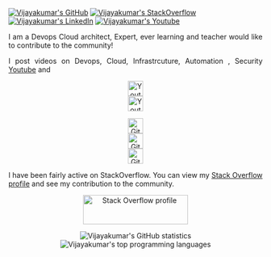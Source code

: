 


[![Vijayakumar's GitHub](https://img.shields.io/badge/-@nsvijay04b1-%23181717?style=flat-square&logo=github)](https://github.com/nsvijay04b1)
[![Vijayakumar's StackOverflow](https://img.shields.io/badge/-StackOverflow-blue?style=flat-square&logo=stackoverflow&color=F8F9F9&link=https://stackoverflow.com/users/12943464/vijay)](https://stackoverflow.com/users/12943464/vijay)
[![Vijayakumar's LinkedIn](https://img.shields.io/badge/-LinkedIn-blue?style=flat-square&logo=Linkedin&logoColor=white&link=https://www.linkedin.com/in/vijaynaravula//)](https://www.linkedin.com/in/vijaynaravula/)
[![Vijayakumar's Youtube](https://img.shields.io/badge/-Youtube-blue?style=flat-square&logo=youtube&logoColor=white&color=FF0000&link=https://www.youtube.com/c/VijayNarravula)](https://www.youtube.com/c/VijayNarravula)


<p align="justify">I am a Devops Cloud architect, Expert, ever learning and teacher would like to contribute to the community!</p>

<p align="justify">
    I post videos on Devops, Cloud, Infrastrcuture, Automation , Security
    <a href="https://www.youtube.com/c/VijayNarravula">Youtube</a> and
</p>
        
<p align="center">
    <a href="https://www.youtube.com/c/VijayNarravula"><img alt="Youtube views" height="30" src="https://img.shields.io/youtube/channel/views/UCjhxlFf8IqxXglG7J3_cbqA?style=social"/></a>
    <br>
    <a href="https://www.youtube.com/c/VijayNarravula"><img alt="Youtube subscribers" height="30" src="https://img.shields.io/youtube/channel/subscribers/UCjhxlFf8IqxXglG7J3_cbqA?style=social"/></a>
</p>

<p align="center">
    <a href="https://github.com/sponsors/nsvijay04b1"><img alt="GitHub followers" height="30" src="https://img.shields.io/github/sponsors/nsvijay04b1?logo=github&style=social"/></a>
    <br>
    <a href="https://github.com/nsvijay04b1?tab=followers"><img alt="GitHub followers" height="30" src="https://img.shields.io/github/followers/nsvijay04b1?style=social"/></a>
    <br>
    <a href="https://github.com/nsvijay04b1"><img alt="GitHub stars" height="30" src="https://img.shields.io/github/stars/nsvijay04b1?style=social"/></a>
</p>

<p align="justify">I have been fairly active on StackOverflow. You can view my <a href="https://stackoverflow.com/story/nsvijay04b1">Stack Overflow profile</a> and see my contribution to the community.</p>
          
<p align="center"><a href="https://stackoverflow.com/users/12943464/vijay"><img alt="Stack Overflow profile" height="58" width="208" src="https://stackoverflow.com/users/flair/12943464.png?theme=dark"/></a></p>
  

<p align="center">
    <img align="center" alt="Vijayakumar's GitHub statistics" src="https://github-readme-stats.vercel.app/api?username=nsvijay04b1&show_icons=true&count_private=true&include_all_commits=true" />
    <img align="center" alt="Vijayakumar's top programming languages" src="https://github-readme-stats.vercel.app/api/top-langs/?username=nsvijay04b1&layout=compact" />
</p>
